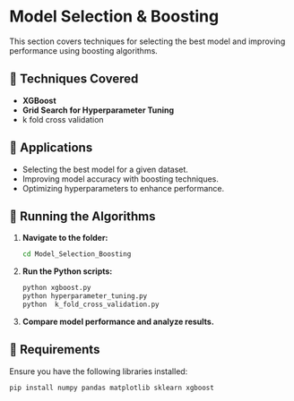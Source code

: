 # Model Selection & Boosting  

This section covers techniques for selecting the best model and improving performance using boosting algorithms.  

## 📌 Techniques Covered  
- **XGBoost**  
- **Grid Search for Hyperparameter Tuning**
- k fold cross validation

## 📌 Applications  
- Selecting the best model for a given dataset.  
- Improving model accuracy with boosting techniques.  
- Optimizing hyperparameters to enhance performance.  

## 📌 Running the Algorithms  
1. **Navigate to the folder:**  
   ```bash
   cd Model_Selection_Boosting
   ```
2. **Run the Python scripts:**  
   ```bash
   python xgboost.py
   python hyperparameter_tuning.py
   python  k_fold_cross_validation.py
   ```
3. **Compare model performance and analyze results.**  

## 📌 Requirements  
Ensure you have the following libraries installed:  
```bash
pip install numpy pandas matplotlib sklearn xgboost
